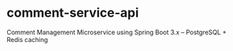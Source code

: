 # comment-service-api
Comment Management Microservice using Spring Boot 3.x – PostgreSQL + Redis caching
